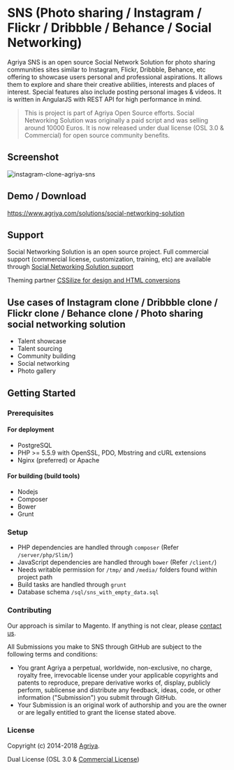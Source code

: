 # SNS (Photo sharing / Instagram / Flickr / Dribbble / Behance / Social Networking)

Agriya SNS is an open source Social Network Solution for photo sharing communities sites similar to Instagram, Flickr, Dribbble, Behance, etc offering to showcase users personal and professional aspirations. It allows them to explore and share their creative abilities, interests and places of interest. Special features also include posting personal images & videos. It is written in AngularJS with REST API for high performance in mind.

> This is project is part of Agriya Open Source efforts. Social Networking Solution was originally a paid script and was selling around 10000 Euros. It is now released under dual license (OSL 3.0 & Commercial) for open source community benefits.


## Screenshot

![instagram-clone-agriya-sns](https://user-images.githubusercontent.com/4907427/49232786-a33fe200-f41a-11e8-871e-2283841b0bfb.png)

## Demo / Download

https://www.agriya.com/solutions/social-networking-solution

## Support

Social Networking Solution is an open source project. Full commercial support (commercial license, customization, training, etc) are available through [Social Networking Solution support](https://www.agriya.com/solutions/social-networking-solution)

Theming partner [CSSilize for design and HTML conversions](http://cssilize.com/)

## Use cases of Instagram clone / Dribbble clone / Flickr clone / Behance clone / Photo sharing social networking solution

* Talent showcase
* Talent sourcing
* Community building
* Social networking
* Photo gallery


## Getting Started

### Prerequisites

#### For deployment

* PostgreSQL
* PHP >= 5.5.9 with OpenSSL, PDO, Mbstring and cURL extensions
* Nginx (preferred) or Apache

#### For building (build tools)

* Nodejs
* Composer
* Bower
* Grunt

### Setup

* PHP dependencies are handled through `composer` (Refer `/server/php/Slim/`)
* JavaScript dependencies are handled through `bower` (Refer `/client/`)
* Needs writable permission for `/tmp/` and `/media/` folders found within project path
* Build tasks are handled through `grunt`
* Database schema `/sql/sns_with_empty_data.sql`

### Contributing

Our approach is similar to Magento. If anything is not clear, please [contact us](https://www.agriya.com/contact).

All Submissions you make to SNS through GitHub are subject to the following terms and conditions:

* You grant Agriya a perpetual, worldwide, non-exclusive, no charge, royalty free, irrevocable license under your applicable copyrights and patents to reproduce, prepare derivative works of, display, publicly perform, sublicense and distribute any feedback, ideas, code, or other information ("Submission") you submit through GitHub.
* Your Submission is an original work of authorship and you are the owner or are legally entitled to grant the license stated above.


### License

Copyright (c) 2014-2018 [Agriya](https://www.agriya.com/).

Dual License (OSL 3.0 & [Commercial License](https://www.agriya.com/contact))
